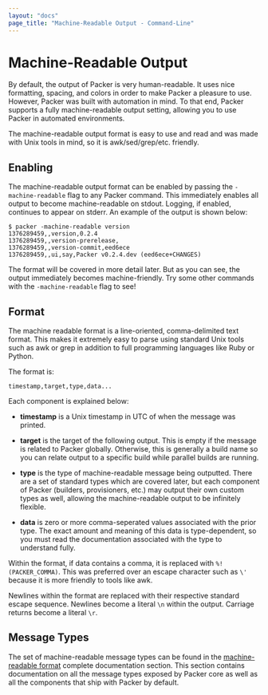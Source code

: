 ```yaml
---
layout: "docs"
page_title: "Machine-Readable Output - Command-Line"
---
```


# Machine-Readable Output

By default, the output of Packer is very human-readable. It uses nice
formatting, spacing, and colors in order to make Packer a pleasure to use.
However, Packer was built with automation in mind. To that end, Packer
supports a fully machine-readable output setting, allowing you to use
Packer in automated environments.

The machine-readable output format is easy to use and read and was made
with Unix tools in mind, so it is awk/sed/grep/etc. friendly.

## Enabling

The machine-readable output format can be enabled by passing the
`-machine-readable` flag to any Packer command. This immediately enables
all output to become machine-readable on stdout. Logging, if enabled,
continues to appear on stderr. An example of the output is shown
below:

```
$ packer -machine-readable version
1376289459,,version,0.2.4
1376289459,,version-prerelease,
1376289459,,version-commit,eed6ece
1376289459,,ui,say,Packer v0.2.4.dev (eed6ece+CHANGES)
```

The format will be covered in more detail later. But as you can see,
the output immediately becomes machine-friendly. Try some other commands
with the `-machine-readable` flag to see!

## Format

The machine readable format is a line-oriented, comma-delimited text
format. This makes it extremely easy to parse using standard Unix tools such
as awk or grep in addition to full programming languages like Ruby or
Python.

The format is:

```
timestamp,target,type,data...
```

Each component is explained below:

* **timestamp** is a Unix timestamp in UTC of when the message was
  printed.

* **target** is the target of the following output. This is empty if
  the message is related to Packer globally. Otherwise, this is generally
  a build name so you can relate output to a specific build while parallel
  builds are running.

* **type** is the type of machine-readable message being outputted. There
  are a set of standard types which are covered later, but each component
  of Packer (builders, provisioners, etc.) may output their own custom types
  as well, allowing the machine-readable output to be infinitely flexible.

* **data** is zero or more comma-seperated values associated with the prior
  type. The exact amount and meaning of this data is type-dependent, so you
  must read the documentation associated with the type to understand fully.

Within the format, if data contains a comma, it is replaced with
`%!(PACKER_COMMA)`. This was preferred over an escape character such as
`\'` because it is more friendly to tools like awk.

Newlines within the format are replaced with their respective standard
escape sequence. Newlines become a literal `\n` within the output. Carriage
returns become a literal `\r`.

## Message Types

The set of machine-readable message types can be found in the
[machine-readable format](/docs/machine-readable/index.html)
complete documentation section. This section contains documentation
on all the message types exposed by Packer core as well as all the
components that ship with Packer by default.
